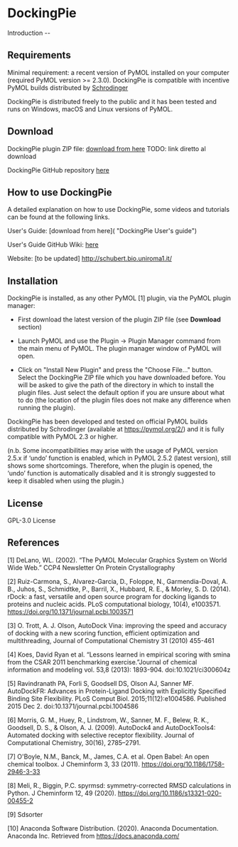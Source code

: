 # DockingPie

Introduction --



## Requirements

Minimal requirement: a recent version of PyMOL installed on your computer (required PyMOL version >= 2.3.0). DockingPie is compatible with incentive PyMOL builds distributed by [Schrodinger](https://pymol.org/2/ "Schrodinger website")


DockingPie is distributed freely to the public and it has been tested and runs on Windows, macOS and Linux versions of PyMOL.


## Download

DockingPie plugin ZIP file: [download from here](https://github.com/paiardin/DockingPie "DockingPie plugin ZIP file direct download") TODO: link diretto al download

DockingPie GitHub repository [here](https://github.com/paiardin/DockingPie)

## How to use DockingPie
A detailed explanation on how to use DockingPie, some videos and tutorials can be found at the following links.

User's Guide: [download from here]( "DockingPie User's guide")

User's Guide GitHub Wiki: [here]()

Website: [to be updated] http://schubert.bio.uniroma1.it/

## Installation 
    
DockingPie is installed, as any other PyMOL [1] plugin, via the PyMOL plugin manager:

* First download the latest version of the plugin ZIP file (see **Download** section)

* Launch PyMOL and use the Plugin → Plugin Manager command from the main menu of PyMOL. The plugin manager window of PyMOL will open.

* Click on "Install New Plugin" and press the "Choose File…" button. Select the DockingPie ZIP file which you have downloaded before. You will be asked to give the path of the directory in which to install the plugin files. Just select the default option if you are unsure about what to do (the location of the plugin files does not make any difference when running the plugin).


DockingPie has been developed and tested on official PyMOL builds distributed by Schrodinger (available at https://pymol.org/2/) and it is fully compatible with PyMOL 2.3 or higher. 

(n.b. Some incompatibilities may arise with the usage of PyMOL version 2.5.x if ‘undo’ function is enabled, which in PyMOL 2.5.2 (latest version), still shows some shortcomings. Therefore, when the plugin is opened, the ‘undo’ function is automatically disabled and it is strongly suggested to keep it disabled when using the plugin.)

## License 

 GPL-3.0 License 
    

## References

[1] DeLano, WL. (2002). “The PyMOL Molecular Graphics System on World Wide Web.” CCP4 Newsletter On Protein Crystallography

[2] Ruiz-Carmona, S., Alvarez-Garcia, D., Foloppe, N., Garmendia-Doval, A. B., Juhos, S., Schmidtke, P., Barril, X., Hubbard, R. E., & Morley, S. D. (2014). rDock: a fast, versatile and open source program for docking ligands to proteins and nucleic acids. PLoS computational biology, 10(4), e1003571. https://doi.org/10.1371/journal.pcbi.1003571

[3] O. Trott, A. J. Olson, AutoDock Vina: improving the speed and accuracy of docking with a new scoring function, efficient optimization and multithreading, Journal of Computational Chemistry 31 (2010) 455-461

[4] Koes, David Ryan et al. “Lessons learned in empirical scoring with smina from the CSAR 2011 benchmarking exercise.”Journal of chemical information and modeling vol. 53,8 (2013): 1893-904. doi:10.1021/ci300604z

[5] Ravindranath PA, Forli S, Goodsell DS, Olson AJ, Sanner MF. AutoDockFR: Advances in Protein-Ligand Docking with Explicitly Specified Binding Site Flexibility. PLoS Comput Biol. 2015;11(12):e1004586. Published 2015 Dec 2. doi:10.1371/journal.pcbi.1004586

[6] Morris, G. M., Huey, R., Lindstrom, W., Sanner, M. F., Belew, R. K., Goodsell, D. S., & Olson, A. J. (2009). AutoDock4 and AutoDockTools4: Automated docking with selective receptor flexibility. Journal of Computational Chemistry, 30(16), 2785–2791.

[7] O'Boyle, N.M., Banck, M., James, C.A. et al. Open Babel: An open chemical toolbox. J Cheminform 3, 33 (2011). https://doi.org/10.1186/1758-2946-3-33

[8] Meli, R., Biggin, P.C. spyrmsd: symmetry-corrected RMSD calculations in Python. J Cheminform 12, 49 (2020). https://doi.org/10.1186/s13321-020-00455-2

[9] Sdsorter

[10] Anaconda Software Distribution. (2020). Anaconda Documentation. Anaconda Inc. Retrieved from https://docs.anaconda.com/
 
